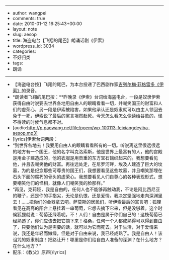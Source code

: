 - --
- author: wangpei
- comments: true
- date: 2010-01-12 16:25:43+00:00
- layout: note
- slug: aesop
- title: 海盗电台【飞翔的尾巴】朗诵话剧《伊索》
- wordpress_id: 3034
- categories:
- 不好归类
- tags:
- 朗诵
- --
- 【海盗电台按】飞翔的尾巴，为本台投递了巴西剧作家[吉列尔梅·菲格雷多《伊索》](http://blog.163.com/feixiangdiyiba@126/blog/static/1241503082009714111357400/)的录音。
- *朗读者飞翔的尾巴按：**昨晚录《伊索》台词给海盗电台，一段是奴隶伊索获得自由时说要去世界各地用自由人的眼睛看看一切，并嘲笑国王的财富和人们的虚荣心，另一段是伊索被陷害，如果他承认还是奴隶就可以由主人领回去免于一死，伊索说了最后的寓言坦然赴死。今天怎么看怎么像读给谷歌的，怪不得读的时候气息都不对。
- [audio:http://p.paowang.net/file/poem/wp-100113-feixiangdeyiba-aesop.mp3]
- [lyrics]伊索台词两段：
- “到世界各地去！我要用自由人的眼睛看看所有的一切。听说离这里很远很远的地方有一个国王，他的名字叫克洛索斯，他是世界上最富有的人，他的宫殿是用金子建造成的，他的衣服是用贵重的东方宝石镶织起来的。我想要看见他，并且去嘲笑他的财富。再往远处走，在尼罗河畔，埃及人建造了巨大的坟墓，为的是纪念那些可尊贵的国王们，我想要看见这些坟墓，并且嘲笑那埋在石头下面的腐朽的骨头的虚荣心。我想要看见人们自尊心的各种表现形式，想要嘲笑他们的怪相，就像人们嘲笑我的脸那样。”
- “再见，克莉娅，我是自由的，任何人也不能够再触动我，不论是阿比西尼亚的鞭子，还是你的手指尖，无论是仇恨，还是爱情。我决定坚强地走向深渊里去！……把你们的金器拿去吧。萨莫斯的居民们，听伊索最后的寓言吧：狐狸看见在高高的阳台上悬挂着一串葡萄，它想去摘下它来，但是没够着。这个时候狐狸就说：葡萄还绿着呢。不！人们！自由是属于你们自己的！这枝葡萄已经熟透了，你们应该去把它摘下来！格桑，任何一个人都成熟得可以得到自由了，只要他们认为是需要的话，就可以为它而死去。对于生活，对于爱情来说，我还是年轻而嫩绿，但是对于自由来说，我已经成熟了。我是自由人！该诅咒的奴隶制度！把路让开！哪里是你们给自由人准备的深渊？在什么地方？在什么地方？”
- 配乐：《教父》原声[/lyrics]
